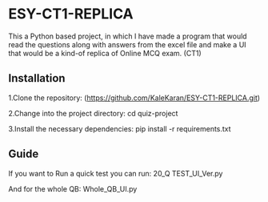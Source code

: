 # ESY-CT1-REPLICA
This a Python based project, in which I have made a program that would read the questions along with answers from the excel file and make a UI that would be a kind-of replica of Online MCQ exam. (CT1)

## Installation
1.Clone the repository: (https://github.com/KaleKaran/ESY-CT1-REPLICA.git)  

2.Change into the project directory: cd quiz-project  

3.Install the necessary dependencies: pip install -r requirements.txt  

## Guide
If you want to Run a quick test you can run: 20_Q TEST_UI_Ver.py  

And for the whole QB: Whole_QB_UI.py  
